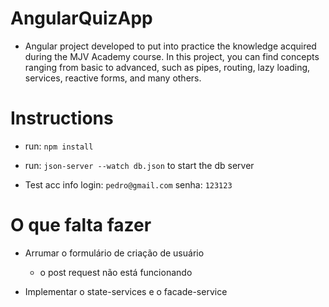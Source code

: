 # AngularQuizApp

* Angular project developed to put into practice the knowledge acquired during the MJV Academy course. In this project, you can find concepts ranging from basic to advanced, such as pipes, routing, lazy loading, services, reactive forms, and many others.

# Instructions

- run: `npm install`

- run: `json-server --watch db.json` to start the db server

- Test acc info
    login: `pedro@gmail.com`
    senha: `123123`


# O que falta fazer

* Arrumar o formulário de criação de usuário
  - o post request não está funcionando

* Implementar o state-services e o facade-service

